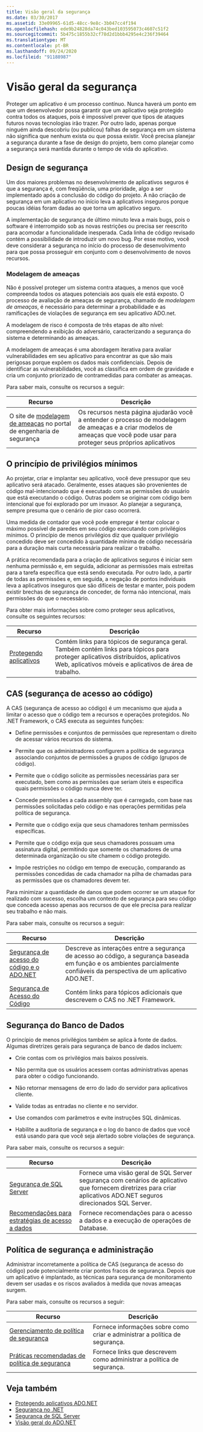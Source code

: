 ```yaml
---
title: Visão geral da segurança
ms.date: 03/30/2017
ms.assetid: 33e09965-61d5-48cc-9e8c-3b047cc4f194
ms.openlocfilehash: ede9b24828da74c043bed103595073c4607c51f2
ms.sourcegitcommit: 5b475c1855b32cf78d2d1bbb4295e4c236f39464
ms.translationtype: MT
ms.contentlocale: pt-BR
ms.lasthandoff: 09/24/2020
ms.locfileid: "91188987"
---
```

# <a name="security-overview"></a>Visão geral da segurança

Proteger um aplicativo é um processo contínuo. Nunca haverá um ponto em que um desenvolvedor possa garantir que um aplicativo seja protegido contra todos os ataques, pois é impossível prever que tipos de ataques futuros novas tecnologias irão trazer. Por outro lado, apenas porque ninguém ainda descobriu (ou publicou) falhas de segurança em um sistema não significa que nenhum exista ou que possa existir. Você precisa planejar a segurança durante a fase de design do projeto, bem como planejar como a segurança será mantida durante o tempo de vida do aplicativo.

## <a name="design-for-security"></a>Design de segurança

 Um dos maiores problemas no desenvolvimento de aplicativos seguros é que a segurança é, com freqüência, uma prioridade, algo a ser implementado após a conclusão do código do projeto. A não criação de segurança em um aplicativo no início leva a aplicativos inseguros porque poucas idéias foram dadas ao que torna um aplicativo seguro.

 A implementação de segurança de último minuto leva a mais bugs, pois o software é interrompido sob as novas restrições ou precisa ser reescrito para acomodar a funcionalidade inesperada. Cada linha de código revisado contém a possibilidade de introduzir um novo bug. Por esse motivo, você deve considerar a segurança no início do processo de desenvolvimento para que possa prosseguir em conjunto com o desenvolvimento de novos recursos.

### <a name="threat-modeling"></a>Modelagem de ameaças

 Não é possível proteger um sistema contra ataques, a menos que você compreenda todos os ataques potenciais aos quais ele está exposto. O processo de avaliação de ameaças de segurança, chamado de *modelagem de ameaças*, é necessário para determinar a probabilidade e as ramificações de violações de segurança em seu aplicativo ADO.net.

 A modelagem de risco é composta de três etapas de alto nível: compreendendo a exibição do adversário, caracterizando a segurança do sistema e determinando as ameaças.

 A modelagem de ameaças é uma abordagem iterativa para avaliar vulnerabilidades em seu aplicativo para encontrar as que são mais perigosas porque expõem os dados mais confidenciais. Depois de identificar as vulnerabilidades, você as classifica em ordem de gravidade e cria um conjunto priorizado de contramedidas para combater as ameaças.

Para saber mais, consulte os recursos a seguir:

|Recurso|Descrição|
|--------------|-----------------|
|O site de [modelagem de ameaças](https://www.microsoft.com/securityengineering/sdl/threatmodeling) no portal de engenharia de segurança|Os recursos nesta página ajudarão você a entender o processo de modelagem de ameaças e a criar modelos de ameaças que você pode usar para proteger seus próprios aplicativos|

## <a name="the-principle-of-least-privilege"></a>O princípio de privilégios mínimos

 Ao projetar, criar e implantar seu aplicativo, você deve pressupor que seu aplicativo será atacado. Geralmente, esses ataques são provenientes de código mal-intencionado que é executado com as permissões do usuário que está executando o código. Outras podem se originar com código bem intencional que foi explorado por um invasor. Ao planejar a segurança, sempre presuma que o cenário de pior caso ocorrerá.

 Uma medida de contador que você pode empregar é tentar colocar o máximo possível de paredes em seu código executando com privilégios mínimos. O princípio de menos privilégios diz que qualquer privilégio concedido deve ser concedido à quantidade mínima de código necessária para a duração mais curta necessária para realizar o trabalho.

 A prática recomendada para a criação de aplicativos seguros é iniciar sem nenhuma permissão e, em seguida, adicionar as permissões mais estreitas para a tarefa específica que está sendo executada. Por outro lado, a partir de todas as permissões e, em seguida, a negação de pontos individuais leva a aplicativos inseguros que são difíceis de testar e manter, pois podem existir brechas de segurança de conceder, de forma não intencional, mais permissões do que o necessário.

Para obter mais informações sobre como proteger seus aplicativos, consulte os seguintes recursos:

|Recurso|Descrição|
|--------------|-----------------|
|[Protegendo aplicativos](/visualstudio/ide/securing-applications)|Contém links para tópicos de segurança geral. Também contém links para tópicos para proteger aplicativos distribuídos, aplicativos Web, aplicativos móveis e aplicativos de área de trabalho.|

## <a name="code-access-security-cas"></a>CAS (segurança de acesso ao código)

A CAS (segurança de acesso ao código) é um mecanismo que ajuda a limitar o acesso que o código tem a recursos e operações protegidos. No .NET Framework, o CAS executa as seguintes funções:

- Define permissões e conjuntos de permissões que representam o direito de acessar vários recursos do sistema.

- Permite que os administradores configurem a política de segurança associando conjuntos de permissões a grupos de código (grupos de código).

- Permite que o código solicite as permissões necessárias para ser executado, bem como as permissões que seriam úteis e especifica quais permissões o código nunca deve ter.

- Concede permissões a cada assembly que é carregado, com base nas permissões solicitadas pelo código e nas operações permitidas pela política de segurança.

- Permite que o código exija que seus chamadores tenham permissões específicas.

- Permite que o código exija que seus chamadores possuam uma assinatura digital, permitindo que somente os chamadores de uma determinada organização ou site chamem o código protegido.

- Impõe restrições no código em tempo de execução, comparando as permissões concedidas de cada chamador na pilha de chamadas para as permissões que os chamadores devem ter.

Para minimizar a quantidade de danos que podem ocorrer se um ataque for realizado com sucesso, escolha um contexto de segurança para seu código que conceda acesso apenas aos recursos de que ele precisa para realizar seu trabalho e não mais.

Para saber mais, consulte os recursos a seguir:

|Recurso|Descrição|
|--------------|-----------------|
|[Segurança de acesso do código e o ADO.NET](code-access-security.md)|Descreve as interações entre a segurança de acesso ao código, a segurança baseada em função e os ambientes parcialmente confiáveis da perspectiva de um aplicativo ADO.NET.|
|[Segurança de Acesso do Código](../../misc/code-access-security.md)|Contém links para tópicos adicionais que descrevem o CAS no .NET Framework.|

## <a name="database-security"></a>Segurança do Banco de Dados

O princípio de menos privilégios também se aplica à fonte de dados. Algumas diretrizes gerais para segurança de banco de dados incluem:

- Crie contas com os privilégios mais baixos possíveis.

- Não permita que os usuários acessem contas administrativas apenas para obter o código funcionando.

- Não retornar mensagens de erro do lado do servidor para aplicativos cliente.

- Valide todas as entradas no cliente e no servidor.

- Use comandos com parâmetros e evite instruções SQL dinâmicas.

- Habilite a auditoria de segurança e o log do banco de dados que você está usando para que você seja alertado sobre violações de segurança.

Para saber mais, consulte os recursos a seguir:

|Recurso|Descrição|
|--------------|-----------------|
|[Segurança de SQL Server](./sql/sql-server-security.md)|Fornece uma visão geral de SQL Server segurança com cenários de aplicativo que fornecem diretrizes para criar aplicativos ADO.NET seguros direcionados SQL Server.|
|[Recomendações para estratégias de acesso a dados](/previous-versions/visualstudio/visual-studio-2008/8fxztkff(v=vs.90))|Fornece recomendações para o acesso a dados e a execução de operações de Database.|

## <a name="security-policy-and-administration"></a>Política de segurança e administração

Administrar incorretamente a política de CAS (segurança de acesso do código) pode potencialmente criar pontos fracos de segurança. Depois que um aplicativo é implantado, as técnicas para segurança de monitoramento devem ser usadas e os riscos avaliados à medida que novas ameaças surgem.

Para saber mais, consulte os recursos a seguir:

|Recurso|Descrição|
|--------------|-----------------|
|[Gerenciamento de política de segurança](/previous-versions/dotnet/netframework-4.0/c1k0eed6(v=vs.100))|Fornece informações sobre como criar e administrar a política de segurança.|
|[Práticas recomendadas de política de segurança](/previous-versions/dotnet/netframework-4.0/sa4se9bc(v=vs.100))|Fornece links que descrevem como administrar a política de segurança.|

## <a name="see-also"></a>Veja também

- [Protegendo aplicativos ADO.NET](securing-ado-net-applications.md)
- [Segurança no .NET](../../../standard/security/index.md)
- [Segurança de SQL Server](./sql/sql-server-security.md)
- [Visão geral do ADO.NET](ado-net-overview.md)
